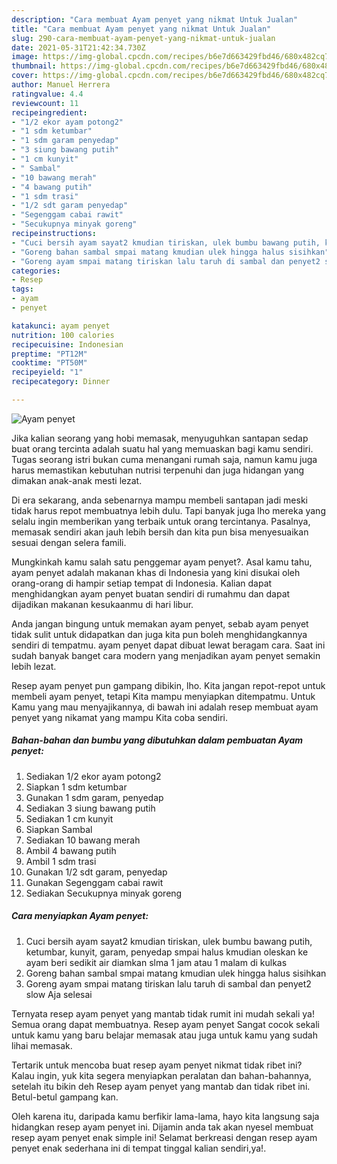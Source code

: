 ```yaml
---
description: "Cara membuat Ayam penyet yang nikmat Untuk Jualan"
title: "Cara membuat Ayam penyet yang nikmat Untuk Jualan"
slug: 290-cara-membuat-ayam-penyet-yang-nikmat-untuk-jualan
date: 2021-05-31T21:42:34.730Z
image: https://img-global.cpcdn.com/recipes/b6e7d663429fbd46/680x482cq70/ayam-penyet-foto-resep-utama.jpg
thumbnail: https://img-global.cpcdn.com/recipes/b6e7d663429fbd46/680x482cq70/ayam-penyet-foto-resep-utama.jpg
cover: https://img-global.cpcdn.com/recipes/b6e7d663429fbd46/680x482cq70/ayam-penyet-foto-resep-utama.jpg
author: Manuel Herrera
ratingvalue: 4.4
reviewcount: 11
recipeingredient:
- "1/2 ekor ayam potong2"
- "1 sdm ketumbar"
- "1 sdm garam penyedap"
- "3 siung bawang putih"
- "1 cm kunyit"
- " Sambal"
- "10 bawang merah"
- "4 bawang putih"
- "1 sdm trasi"
- "1/2 sdt garam penyedap"
- "Segenggam cabai rawit"
- "Secukupnya minyak goreng"
recipeinstructions:
- "Cuci bersih ayam sayat2 kmudian tiriskan, ulek bumbu bawang putih, ketumbar, kunyit, garam, penyedap smpai halus kmudian oleskan ke ayam beri sedikit air diamkan slma 1 jam atau 1 malam di kulkas"
- "Goreng bahan sambal smpai matang kmudian ulek hingga halus sisihkan"
- "Goreng ayam smpai matang tiriskan lalu taruh di sambal dan penyet2 slow Aja selesai"
categories:
- Resep
tags:
- ayam
- penyet

katakunci: ayam penyet 
nutrition: 100 calories
recipecuisine: Indonesian
preptime: "PT12M"
cooktime: "PT50M"
recipeyield: "1"
recipecategory: Dinner

---
```



![Ayam penyet](https://img-global.cpcdn.com/recipes/b6e7d663429fbd46/680x482cq70/ayam-penyet-foto-resep-utama.jpg)

Jika kalian seorang yang hobi memasak, menyuguhkan santapan sedap buat orang tercinta adalah suatu hal yang memuaskan bagi kamu sendiri. Tugas seorang istri bukan cuma menangani rumah saja, namun kamu juga harus memastikan kebutuhan nutrisi terpenuhi dan juga hidangan yang dimakan anak-anak mesti lezat.

Di era  sekarang, anda sebenarnya mampu membeli santapan jadi meski tidak harus repot membuatnya lebih dulu. Tapi banyak juga lho mereka yang selalu ingin memberikan yang terbaik untuk orang tercintanya. Pasalnya, memasak sendiri akan jauh lebih bersih dan kita pun bisa menyesuaikan sesuai dengan selera famili. 



Mungkinkah kamu salah satu penggemar ayam penyet?. Asal kamu tahu, ayam penyet adalah makanan khas di Indonesia yang kini disukai oleh orang-orang di hampir setiap tempat di Indonesia. Kalian dapat menghidangkan ayam penyet buatan sendiri di rumahmu dan dapat dijadikan makanan kesukaanmu di hari libur.

Anda jangan bingung untuk memakan ayam penyet, sebab ayam penyet tidak sulit untuk didapatkan dan juga kita pun boleh menghidangkannya sendiri di tempatmu. ayam penyet dapat dibuat lewat beragam cara. Saat ini sudah banyak banget cara modern yang menjadikan ayam penyet semakin lebih lezat.

Resep ayam penyet pun gampang dibikin, lho. Kita jangan repot-repot untuk membeli ayam penyet, tetapi Kita mampu menyiapkan ditempatmu. Untuk Kamu yang mau menyajikannya, di bawah ini adalah resep membuat ayam penyet yang nikamat yang mampu Kita coba sendiri.

<!--inarticleads1-->

##### Bahan-bahan dan bumbu yang dibutuhkan dalam pembuatan Ayam penyet:

1. Sediakan 1/2 ekor ayam potong2
1. Siapkan 1 sdm ketumbar
1. Gunakan 1 sdm garam, penyedap
1. Sediakan 3 siung bawang putih
1. Sediakan 1 cm kunyit
1. Siapkan  Sambal
1. Sediakan 10 bawang merah
1. Ambil 4 bawang putih
1. Ambil 1 sdm trasi
1. Gunakan 1/2 sdt garam, penyedap
1. Gunakan Segenggam cabai rawit
1. Sediakan Secukupnya minyak goreng




<!--inarticleads2-->

##### Cara menyiapkan Ayam penyet:

1. Cuci bersih ayam sayat2 kmudian tiriskan, ulek bumbu bawang putih, ketumbar, kunyit, garam, penyedap smpai halus kmudian oleskan ke ayam beri sedikit air diamkan slma 1 jam atau 1 malam di kulkas
1. Goreng bahan sambal smpai matang kmudian ulek hingga halus sisihkan
1. Goreng ayam smpai matang tiriskan lalu taruh di sambal dan penyet2 slow Aja selesai




Ternyata resep ayam penyet yang mantab tidak rumit ini mudah sekali ya! Semua orang dapat membuatnya. Resep ayam penyet Sangat cocok sekali untuk kamu yang baru belajar memasak atau juga untuk kamu yang sudah lihai memasak.

Tertarik untuk mencoba buat resep ayam penyet nikmat tidak ribet ini? Kalau ingin, yuk kita segera menyiapkan peralatan dan bahan-bahannya, setelah itu bikin deh Resep ayam penyet yang mantab dan tidak ribet ini. Betul-betul gampang kan. 

Oleh karena itu, daripada kamu berfikir lama-lama, hayo kita langsung saja hidangkan resep ayam penyet ini. Dijamin anda tak akan nyesel membuat resep ayam penyet enak simple ini! Selamat berkreasi dengan resep ayam penyet enak sederhana ini di tempat tinggal kalian sendiri,ya!.

